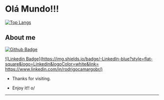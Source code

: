 # Olá Mundo!!!

 

[![Top Langs](https://github-readme-stats.vercel.app/api/top-langs/?username=rodcamargo&layout=compact)](https://github.com/rodcamargo/github-readme-stats)

## About me

[![Github Badge](https://img.shields.io/badge/-Github-000?style=flat-square&logo=Github&logoColor=white&link=https://github.com/rodcamargo)](https://github.com/rodcamargo)

[![Linkedin Badge](https://img.shields.io/badge/-LinkedIn-blue?style=flat-square&logo=Linkedin&logoColor=white&link= https://www.linkedin.com/in/rodrigocamargobr/)](https://www.linkedin.com/in/rodrigocamargobr/)

- Thanks for visiting.

- Enjoy it!! o/

----------------------------------------------------------------------------------
